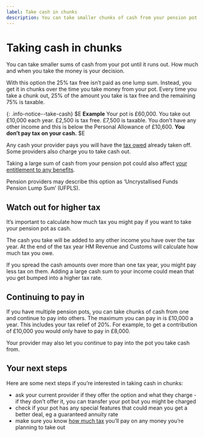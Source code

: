 ```yaml
---
label: Take cash in chunks
description: You can take smaller chunks of cash from your pension pot until it runs out.
---
```


<div class="circle circle--m circle--take-cash"></div>

# Taking cash in chunks

You can take smaller sums of cash from your pot until it runs out. How much and when you take the money is your decision.

With this option the 25% tax free isn’t paid as one lump sum. Instead, you get it in chunks over the time you take money from your pot. Every time you take a chunk out, 25% of the amount you take is tax free and the remaining 75% is taxable.


{: .info-notice--take-cash}
$E
**Example**
Your pot is £60,000.
You take out £10,000 each year.
£2,500 is tax free.
£7,500 is taxable.
You don’t have any other income and this is below the Personal Allowance of £10,600.
**You don’t pay tax on your cash.**
$E

Any cash your provider pays you will have the [tax owed](/tax) already taken off. Some providers also charge you to take cash out.

Taking a large sum of cash from your pension pot could also affect [your entitlement to any benefits](/benefits).

Pension providers may describe this option as ‘Uncrystallised Funds Pension Lump Sum’ (UFPLS).

## Watch out for higher tax

It’s important to calculate how much tax you might pay if you want to take your pension pot as cash.

The cash you take will be added to any other income you have over the tax year.  At the end of the tax year HM Revenue and Customs will calculate how much tax you owe.

If you spread the cash amounts over more than one tax year, you might pay less tax on them. Adding a large cash sum to your income could mean that you get bumped into a higher tax rate.

## Continuing to pay in

If you have multiple pension pots, you can take chunks of cash from one and continue to pay into others. The maximum you can pay in is £10,000 a year. This includes your tax relief of 20%. For example, to get a contribution of £10,000 you would only have to pay in £8,000.

Your provider may also let you continue to pay into the pot you take cash from.

## Your next steps

Here are some next steps if you’re interested in taking cash in chunks:

- ask your current provider if they offer the option and what they charge - if they don’t offer it, you can transfer your pot but you might be charged
- check if your pot has any special features that could mean you get a better deal, eg a guaranteed annuity rate
- make sure you know [how much tax](/tax) you’ll pay on any money you’re planning to take out
